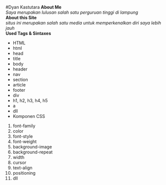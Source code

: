 #Dyan Kastutara
**About Me**<br>
_Saya merupakan lulusan salah satu perguruan tinggi di lampung_<br>
**About this Site**<br>
_situs ini merupakan salah satu media untuk memperkenalkan diri saya lebih jauh_<br>
**Used Tags & Sintaxes**<br>
* HTML
 * html
 * head
 * title
 * body
 * header
 * nav
 * section
 * article
 * footer
 * div
 * h1, h2, h3, h4, h5
 * a
 * dll
* Komponen CSS
 1. font-family
 2. color
 3. font-style
 4. font-weight
 5. background-image
 6. background-repeat
 7. width
 8. cursor
 9. text-align
 10. positioning
 11. dll
